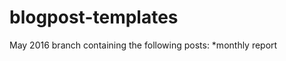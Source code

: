 blogpost-templates
==================

May 2016 branch containing the following posts:
*monthly report
